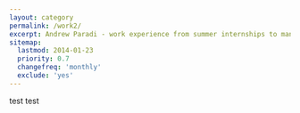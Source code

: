 ```yaml
---
layout: category
permalink: /work2/
excerpt: Andrew Paradi - work experience from summer internships to managing a team of 5 at my startup
sitemap:
  lastmod: 2014-01-23
  priority: 0.7
  changefreq: 'monthly'
  exclude: 'yes'
---
```


test
test
